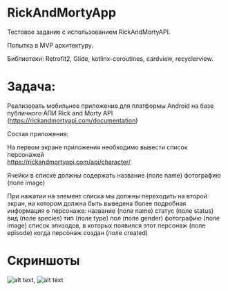 # RickAndMortyApp
Тестовое задание с использованием RickAndMortyAPI.

Попытка в MVP архитектуру.

Библиотеки: Retrofit2, Glide, kotlinx-coroutines, cardview, recyclerview.

# Задача:
Реализовать мобильное приложение для платформы Android на базе публичного АПИ Rick and Morty API (https://rickandmortyapi.com/documentation)

Состав приложения:

На первом экране приложения необходимо вывести список персонажей  
https://rickandmortyapi.com/api/character/

Ячейки в списке должны содержать
название (поле name)
фотографию (поле image)

При нажатии на элемент списка мы должны переходить на второй экран, на котором должна быть выведена более подробная информация о персонаже:
название (поле name)
статус (поле status)
вид (поле species)
тип (поле type)
пол (поле gender)
фотографию (поле image)
список эпизодов, в которых появился этот персонаж (поле episode)
когда персонаж создан (поле created)

# Cкриншоты
![alt text](https://pix.my/voxQKN), ![alt text](https://pix.my/DDBbF7)

